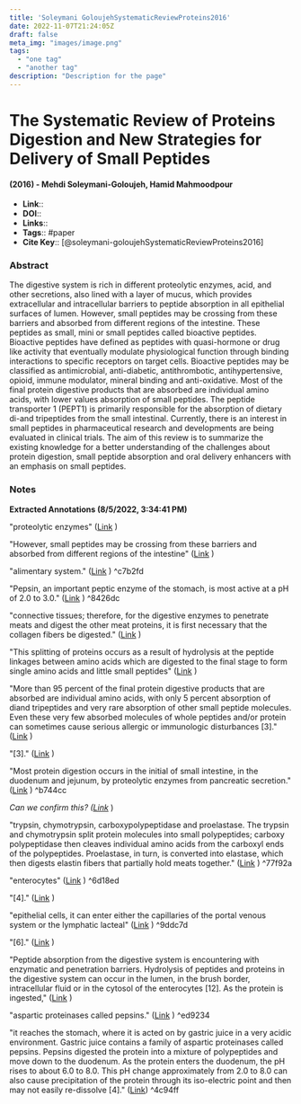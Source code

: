```yaml
---
title: 'Soleymani GoloujehSystematicReviewProteins2016'
date: 2022-11-07T21:24:05Z
draft: false
meta_img: "images/image.png"
tags:
  - "one tag"
  - "another tag"
description: "Description for the page"
---
```

# The Systematic Review of Proteins Digestion and New Strategies for Delivery of Small Peptides
#### (2016) - Mehdi Soleymani-Goloujeh, Hamid Mahmoodpour
- **Link**:: 
- **DOI**:: 
- **Links**:: 
- **Tags**:: #paper
- **Cite Key**:: [@soleymani-goloujehSystematicReviewProteins2016] 

### Abstract
The digestive system is rich in different proteolytic enzymes, acid, and other secretions, also lined with a layer of mucus, which provides extracellular and intracellular barriers to peptide absorption in all epithelial surfaces of lumen. However, small peptides may be crossing from these barriers and absorbed from different regions of the intestine. These peptides as small, mini or small peptides called bioactive peptides. Bioactive peptides have defined as peptides with quasi-hormone or drug like activity that eventually modulate physiological function through binding interactions to specific receptors on target cells. Bioactive peptides may be classified as antimicrobial, anti-diabetic, antithrombotic, antihypertensive, opioid, immune modulator, mineral binding and anti-oxidative. Most of the final protein digestive products that are absorbed are individual amino acids, with lower values absorption of small peptides. The peptide transporter 1 (PEPT1) is primarily responsible for the absorption of dietary di-and tripeptides from the small intestinal. Currently, there is an interest in small peptides in pharmaceutical research and developments are being evaluated in clinical trials. The aim of this review is to summarize the existing knowledge for a better understanding of the challenges about protein digestion, small peptide absorption and oral delivery enhancers with an emphasis on small peptides.

### Notes
<b>Extracted Annotations (8/5/2022, 3:34:41 PM)</b> 


<a id="^57cee2"></a> "proteolytic enzymes" ([Link](zotero://open-pdf/library/items/8QI5LAQC?page=2) ) 

"However, small peptides may be crossing from these barriers and absorbed from different regions of the intestine" ([Link](zotero://open-pdf/library/items/8QI5LAQC?page=2) )

<a id="^c7b2fd"></a>"alimentary system." ([Link](zotero://open-pdf/library/items/8QI5LAQC?page=2) ) ^c7b2fd

"Pepsin, an important peptic enzyme of the stomach, is most active at a pH of 2.0 to 3.0." ([Link](zotero://open-pdf/library/items/8QI5LAQC?page=3) ) ^8426dc

"connective tissues; therefore, for the digestive enzymes to penetrate meats and digest the other meat proteins, it is first necessary that the collagen fibers be digested." ([Link](zotero://open-pdf/library/items/8QI5LAQC?page=3) )

"This splitting of proteins occurs as a result of hydrolysis at the peptide linkages between amino acids which are digested to the final stage to form single amino acids and little small peptides" ([Link](zotero://open-pdf/library/items/8QI5LAQC?page=3) )

"More than 95 percent of the final protein digestive products that are absorbed are individual amino acids, with only 5 percent absorption of diand tripeptides and very rare absorption of other small peptide molecules. Even these very few absorbed molecules of whole peptides and/or protein can sometimes cause serious allergic or immunologic disturbances [3]." ([Link](zotero://open-pdf/library/items/8QI5LAQC?page=3) )

"[3]." ([Link](zotero://open-pdf/library/items/8QI5LAQC?page=3) )

"Most protein digestion occurs in the initial of small intestine, in the duodenum and jejunum, by proteolytic enzymes from pancreatic secretion." ([Link](zotero://open-pdf/library/items/8QI5LAQC?page=3) ) ^b744cc

<i>Can we confirm this? ([Link](zotero://open-pdf/library/items/8QI5LAQC?page=3)</i> )

"trypsin, chymotrypsin, carboxypolypeptidase and proelastase. The trypsin and chymotrypsin split protein molecules into small polypeptides; carboxy polypeptidase then cleaves individual amino acids from the carboxyl ends of the polypeptides. Proelastase, in turn, is converted into elastase, which then digests elastin fibers that partially hold meats together." ([Link](zotero://open-pdf/library/items/8QI5LAQC?page=3) ) ^77f92a

<a id="^6d18ed"></a> "enterocytes" ([Link](zotero://open-pdf/library/items/8QI5LAQC?page=3) ) ^6d18ed

"[4]." ([Link](zotero://open-pdf/library/items/8QI5LAQC?page=3) )

<a id="^9ddc7d"></a> "epithelial cells, it can enter either the capillaries of the portal venous system or the lymphatic lacteal" ([Link](zotero://open-pdf/library/items/8QI5LAQC?page=3) ) ^9ddc7d

"[6]." ([Link](zotero://open-pdf/library/items/8QI5LAQC?page=3) )

"Peptide absorption from the digestive system is encountering with enzymatic and penetration barriers. Hydrolysis of peptides and proteins in the digestive system can occur in the lumen, in the brush border, intracellular fluid or in the cytosol of the enterocytes [12]. As the protein is ingested," ([Link](zotero://open-pdf/library/items/8QI5LAQC?page=3) )

<a id="^ed9234"></a> "aspartic proteinases called pepsins." ([Link](zotero://open-pdf/library/items/8QI5LAQC?page=4) ) ^ed9234

"it reaches the stomach, where it is acted on by gastric juice in a very acidic environment. Gastric juice contains a family of aspartic proteinases called pepsins. Pepsins digested the protein into a mixture of polypeptides and move down to the duodenum. As the protein enters the duodenum, the pH rises to about 6.0 to 8.0. This pH change approximately from 2.0 to 8.0 can also cause precipitation of the protein through its iso-electric point and then may not easily re-dissolve [4]." ([Link](zotero://open-pdf/library/items/8QI5LAQC?page=4)) ^4c94ff